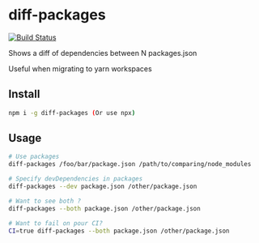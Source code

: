 # diff-packages
[![Build Status](https://travis-ci.org/agileek/diff-packages.svg)](https://travis-ci.org/agileek/diff-packages)

Shows a diff of dependencies between N packages.json

Useful when migrating to yarn workspaces

## Install
```sh
npm i -g diff-packages (Or use npx)
```

## Usage
```sh
# Use packages
diff-packages /foo/bar/package.json /path/to/comparing/node_modules

# Specify devDependencies in packages
diff-packages --dev package.json /other/package.json

# Want to see both ?
diff-packages --both package.json /other/package.json

# Want to fail on pour CI?
CI=true diff-packages --both package.json /other/package.json
```


